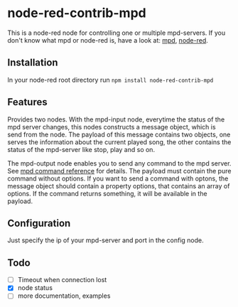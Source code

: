 # node-red-contrib-mpd
This is a node-red node for controlling one or multiple mpd-servers.
If you don't know what mpd or node-red is, have a look at: [mpd](http://www.musicpd.org/), [node-red](http://nodered.org/).

## Installation
In your node-red root directory run `npm install node-red-contrib-mpd`

## Features
Provides two nodes. With the mpd-input node, everytime the status of the mpd server changes, this nodes constructs
a message object, which is send from the node. The payload of this message contains two objects, one serves the information about the current played song,
  the other contains the status of the mpd-server like stop, play and so on.
 
The mpd-output node enables you to send any command to the mpd server. 
See [mpd command reference](http://www.musicpd.org/doc/protocol/command_reference.html) for details.
The payload must contain the pure command without options. If you want to send a command with optons, 
the message object should contain a property options, that contains an array of options.
If the command returns something, it will be available in the payload.
 
## Configuration
Just specify the ip of your mpd-server and port in the config node.
 
## Todo
- [ ] Timeout when connection lost
- [x] node status
- [ ] more documentation, examples
